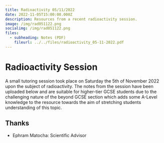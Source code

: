 ```yaml
---
title: Radioactivity 05/11/2022
date: 2022-11-05T15:00:00.000Z
description: Resources from a recent radioactivity session.
image: /img/rad051122.png
socialimg: /img/rad051122.png
files:
  - subheading: Notes (PDF)
    fileurl: ../../files/radioactivity_05-11-2022.pdf
---
```


# Radioactivity Session

A small tutoring session took place on Saturday the 5th of November 2022 upon the subject of radioactivity. The notes from the session have been uploaded below and are suitable for higher-tier GCSE students due to the challenging nature of the beyond GCSE section which adds some A-Level knowledge to the resource towards the aim of stretching students understanding of this topic.

## Thanks

- Ephram Matocha: Scientific Advisor
